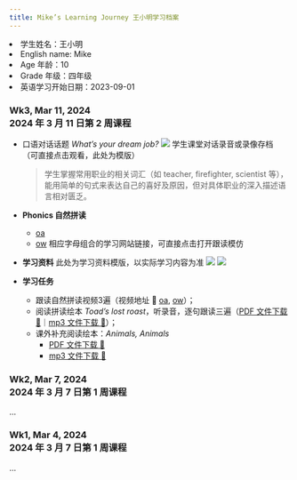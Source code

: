 ```yaml
---
title: Mike’s Learning Journey 王小明学习档案
---
```


<span class="text"><li>学生姓名：王小明</li><li>English name: Mike</li><li>Age 年龄：10</li><li>Grade 年级：四年级</li><li>英语学习开始日期：2023-09-01</li></span>

### Wk3, Mar 11, 2024<br>2024 年 3 月 11 日第 2 周课程 

- 口语对话话题 *What’s your dream job?*
	![](https://mini-elephant-1318622621.cos.ap-chongqing.myqcloud.com/2024/03/24/minimal-white-style-video-player.jpg)
	<span class="caption">学生课堂对话录音或录像存档<br>（可直接点击观看，此处为模版）</span>
	
	> 学生掌握常用职业的相关词汇（如 teacher, firefighter, scientist 等），能用简单的句式来表达自己的喜好及原因，但对具体职业的深入描述语言相对匮乏。

- **Phonics 自然拼读**
	- [oa](https://elt.oup.com/student/oxfordphonicsworld/level03/watch?cc=global&selLanguage=en#tracktitle)
	- [ow](https://elt.oup.com/student/oxfordphonicsworld/level03/watch?cc=global&selLanguage=en#tracktitle)
<span class="caption">相应字母组合的学习网站链接，可直接点击打开跟读模仿</span>
- **学习资料**
<span class="caption">此处为学习资料模版，以实际学习内容为准</span>
![](https://mini-elephant-1318622621.cos.ap-chongqing.myqcloud.com/2024/03/24/OIPS_SB1_1.png)
![](https://mini-elephant-1318622621.cos.ap-chongqing.myqcloud.com/2024/03/24/OIPS_SB1_2.png)
- **学习任务**
	- 跟读自然拼读视频3遍（视频地址 🔗 [oa](https://elt.oup.com/student/oxfordphonicsworld/level03/watch?cc=global&selLanguage=en#tracktitle), [ow](https://elt.oup.com/student/oxfordphonicsworld/level03/watch?cc=global&selLanguage=en#tracktitle)）；
	- 阅读拼读绘本 *Toad’s lost roast*，听录音，逐句跟读三遍（[PDF 文件下载 🔗](https://mini-elephant-1318622621.cos.ap-chongqing.myqcloud.com/2024/03/24/toad-s-lost-roast.pdf)｜[mp3 文件下载 🔗](https://mini-elephant-1318622621.cos.ap-chongqing.myqcloud.com/2024/03/24/toad-s-lost-roast.mp3)）；
	- 课外补充阅读绘本：*Animals, Animals*
		- [PDF 文件下载 🔗](https://mini-elephant-1318622621.cos.ap-chongqing.myqcloud.com/2024/03/24/animals-animals.pdf)
		- [mp3 文件下载 🔗](https://mini-elephant-1318622621.cos.ap-chongqing.myqcloud.com/2024/03/24/animals-animals.mp3)

### Wk2, Mar 7, 2024<br>2024 年 3 月 7 日第 1 周课程

...

### Wk1, Mar 4, 2024<br>2024 年 3 月 7 日第 1 周课程

…